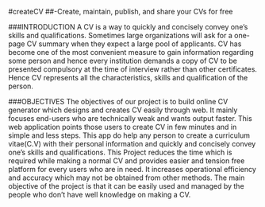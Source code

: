 #createCV
##-Create, maintain, publish, and
share your CVs for free


###INTRODUCTION
A CV is a way to quickly and concisely convey
one’s skills and qualifications. Sometimes large
organizations will ask for a one-page CV summary
when they expect a large pool of applicants. CV
has become one of the most convenient measure to
gain information regarding some person and hence
every institution demands a copy of CV to be
presented compulsory at the time of interview
rather than other certificates. Hence CV
represents all the characteristics, skills and
qualification of the person.

###OBJECTIVES
The objectives of our project is to build online
CV generator which designs and creates CV easily
through web. It mainly focuses end-users who are
technically weak and wants output faster. This
web application points those users to create CV
in few minutes and in simple and less steps.
This app do help any person to create a
curriculum vitae(C.V) with their personal
information and quickly and concisely convey
one’s skills and qualifications.
This Project reduces the time which is required
while making a normal CV and provides easier and
tension free platform for every users who are in
need. It increases operational efficiency and
accuracy which may not be obtained from other
methods.
The main objective of the project is that it
can be easily used and managed by the people who
don’t have well knowledge on making a CV.
